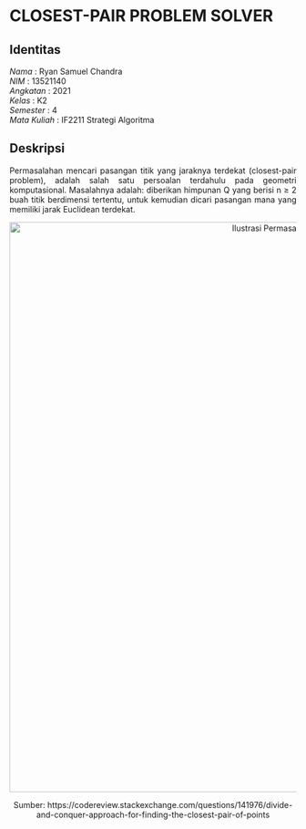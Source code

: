 # CLOSEST-PAIR PROBLEM SOLVER
## Identitas
*Nama* : Ryan Samuel Chandra<br />
*NIM* : 13521140<br />
*Angkatan* : 2021<br />
*Kelas* : K2<br />
*Semester* : 4<br />
*Mata Kuliah* : IF2211 Strategi Algoritma

## Deskripsi
<p align="justify">Permasalahan mencari pasangan titik yang jaraknya terdekat (closest-pair problem), adalah salah satu persoalan terdahulu pada geometri komputasional. Masalahnya adalah: diberikan himpunan Q yang berisi n ≥ 2 buah titik berdimensi tertentu, untuk kemudian dicari pasangan mana yang memiliki jarak Euclidean terdekat.</p>
<p align="center">
  <img width="1000" src="https://i.imgur.com/bm0vid8.png" alt="Ilustrasi Permasalahan Closest-Pair">
</p>
<p align="center">Sumber: https://codereview.stackexchange.com/questions/141976/divide-and-conquer-approach-for-finding-the-closest-pair-of-points</p>

